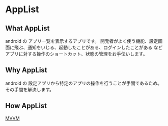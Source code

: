 # AppList

## What AppList
android の アプリ一覧を表示するアプリです。
開発者がよく使う機能、設定画面に飛ぶ、通知をいじる、起動したことがある、ログインしたことがある など
アプリに対する操作のショートカット、状態の管理をお手伝いします。

## Why AppList
android の 設定アプリから特定のアプリの操作を行うことが手間であるため。
その手間を解決します。

## How AppList
[MVVM](https://developer.android.com/jetpack/guide?hl=ja#recommended-app-arch)
